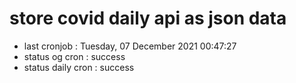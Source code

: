# store covid daily api as json data

- last cronjob : Tuesday, 07 December 2021 00:47:27
- status og cron : success
- status daily cron : success
      
      